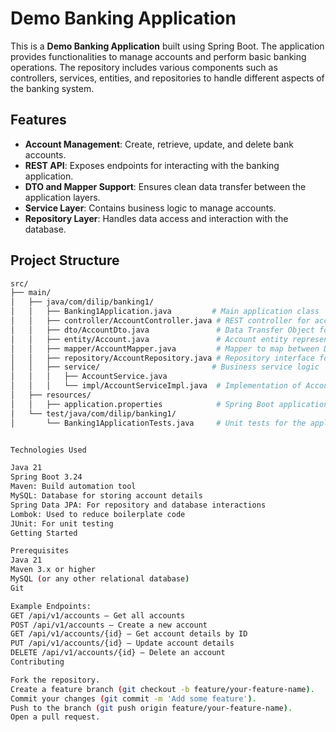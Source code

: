 # Demo Banking Application

This is a **Demo Banking Application** built using Spring Boot. The application provides functionalities to manage accounts and perform basic banking operations. The repository includes various components such as controllers, services, entities, and repositories to handle different aspects of the banking system.

## Features

- **Account Management**: Create, retrieve, update, and delete bank accounts.
- **REST API**: Exposes endpoints for interacting with the banking application.
- **DTO and Mapper Support**: Ensures clean data transfer between the application layers.
- **Service Layer**: Contains business logic to manage accounts.
- **Repository Layer**: Handles data access and interaction with the database.

## Project Structure

```bash
src/
├── main/
│   ├── java/com/dilip/banking1/
│   │   ├── Banking1Application.java         # Main application class
│   │   ├── controller/AccountController.java # REST controller for account operations
│   │   ├── dto/AccountDto.java               # Data Transfer Object for accounts
│   │   ├── entity/Account.java               # Account entity representing database table
│   │   ├── mapper/AccountMapper.java         # Mapper to map between DTO and Entity
│   │   ├── repository/AccountRepository.java # Repository interface for account persistence
│   │   ├── service/                         # Business service logic
│   │   │   ├── AccountService.java
│   │   │   └── impl/AccountServiceImpl.java  # Implementation of AccountService
│   ├── resources/
│   │   ├── application.properties            # Spring Boot application configuration
│   └── test/java/com/dilip/banking1/
│       └── Banking1ApplicationTests.java     # Unit tests for the application


Technologies Used

Java 21
Spring Boot 3.24
Maven: Build automation tool
MySQL: Database for storing account details
Spring Data JPA: For repository and database interactions
Lombok: Used to reduce boilerplate code
JUnit: For unit testing
Getting Started

Prerequisites
Java 21
Maven 3.x or higher
MySQL (or any other relational database)
Git

Example Endpoints:
GET /api/v1/accounts – Get all accounts
POST /api/v1/accounts – Create a new account
GET /api/v1/accounts/{id} – Get account details by ID
PUT /api/v1/accounts/{id} – Update account details
DELETE /api/v1/accounts/{id} – Delete an account
Contributing

Fork the repository.
Create a feature branch (git checkout -b feature/your-feature-name).
Commit your changes (git commit -m 'Add some feature').
Push to the branch (git push origin feature/your-feature-name).
Open a pull request.
